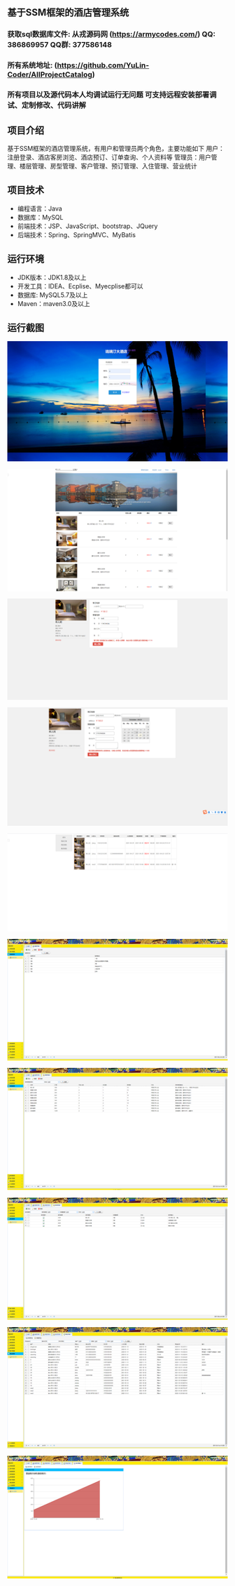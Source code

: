 ## 基于SSM框架的酒店管理系统

###  获取sql数据库文件: 从戎源码网 (https://armycodes.com/) QQ: 386869957 QQ群: 377586148
###  所有系统地址: (https://github.com/YuLin-Coder/AllProjectCatalog) 
###  所有项目以及源代码本人均调试运行无问题 可支持远程安装部署调试、定制修改、代码讲解

## 项目介绍
基于SSM框架的酒店管理系统，有用户和管理员两个角色，主要功能如下
用户：注册登录、酒店客房浏览、酒店预订、订单查询、个人资料等
管理员：用户管理、楼层管理、房型管理、客户管理、预订管理、入住管理、营业统计

## 项目技术
- 编程语言：Java
- 数据库：MySQL
- 前端技术：JSP、JavaScript、bootstrap、JQuery
- 后端技术：Spring、SpringMVC、MyBatis

## 运行环境
- JDK版本：JDK1.8及以上
- 开发工具：IDEA、Ecplise、Myecplise都可以
- 数据库: MySQL5.7及以上
- Maven：maven3.0及以上

## 运行截图
![](screenshot/1.png)

![](screenshot/2.png)

![](screenshot/3.png)

![](screenshot/4.png)

![](screenshot/5.png)

![](screenshot/6.png)

![](screenshot/7.png)

![](screenshot/8.png)

![](screenshot/9.png)

![](screenshot/10.png)